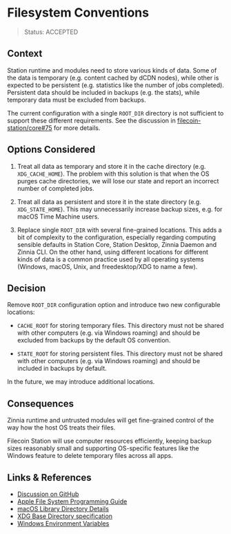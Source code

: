 # Filesystem Conventions

<!--
This is a minimal template. Feel free to add more sections as needed.

Please review also the Design Doc template and add any relevant sections to your ADR:
https://www.notion.so/pl-strflt/Writing-a-Design-Doc-aa6034be43c2434ba88a2fd844516e94
-->

> Status: ACCEPTED

<!--
PROPOSED, ACCEPTED, REJECTED, DEPRECATED, SUPERSEDED BY {link-to-ADR}
-->

## Context

Station runtime and modules need to store various kinds of data. Some of the data is temporary (e.g.
content cached by dCDN nodes), while other is expected to be persistent (e.g. statistics like the
number of jobs completed). Persistent data should be included in backups (e.g. the stats), while
temporary data must be excluded from backups.

The current configuration with a single `ROOT_DIR` directory is not sufficient to support these
different requirements. See the discussion in
[filecoin-station/core#75](https://github.com/filecoin-station/core/issues/75) for more details.

## Options Considered

1. Treat all data as temporary and store it in the cache directory (e.g. `XDG_CACHE_HOME`). The
   problem with this solution is that when the OS purges cache directories, we will lose our state
   and report an incorrect number of completed jobs.

2. Treat all data as persistent and store it in the state directory (e.g. `XDG_STATE_HOME`). This
   may unnecessarily increase backup sizes, e.g. for macOS Time Machine users.

3. Replace single `ROOT_DIR` with several fine-grained locations. This adds a bit of complexity to
   the configuration, especially regarding computing sensible defaults in Station Core, Station
   Desktop, Zinnia Daemon and Zinnia CLI. On the other hand, using different locations for different
   kinds of data is a common practice used by all operating systems (Windows, macOS, Unix, and
   freedesktop/XDG to name a few).

## Decision

Remove `ROOT_DIR` configuration option and introduce two new configurable locations:

- `CACHE_ROOT` for storing temporary files. This directory must not be shared with other computers
  (e.g. via Windows roaming) and should be excluded from backups by the default OS convention.

- `STATE_ROOT` for storing persistent files. This directory must not be shared with other computers
  (e.g. via Windows roaming) and should be included in backups by default.

In the future, we may introduce additional locations.

<!--
What is the change that we're proposing and/or doing?
-->

## Consequences

Zinnia runtime and untrusted modules will get fine-grained control of the way how the host OS treats
their files.

Filecoin Station will use computer resources efficiently, keeping backup sizes reasonably small and
supporting OS-specific features like the Windows feature to delete temporary files across all apps.

## Links &amp; References

- [Discussion on GitHub](https://github.com/filecoin-station/core/issues/75)
- [Apple File System Programming Guide](https://developer.apple.com/library/archive/documentation/FileManagement/Conceptual/FileSystemProgrammingGuide/FileSystemOverview/FileSystemOverview.html)
- [macOS Library Directory Details](https://developer.apple.com/library/archive/documentation/FileManagement/Conceptual/FileSystemProgrammingGuide/MacOSXDirectories/MacOSXDirectories.html#//apple_ref/doc/uid/TP40010672-CH10-SW1)
- [XDG Base Directory specification](https://specifications.freedesktop.org/basedir-spec/basedir-spec-latest.html)
- [Windows Environment Variables](https://ss64.com/nt/syntax-variables.html)

